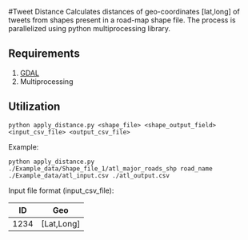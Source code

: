 #Tweet Distance
Calculates distances of geo-coordinates [lat,long] of tweets from shapes present in a road-map shape file. The process is parallelized using python multiprocessing library. 

## Requirements
1. [GDAL](https://pypi.python.org/pypi/GDAL/)
2. Multiprocessing

## Utilization

```
python apply_distance.py <shape_file> <shape_output_field> <input_csv_file> <output_csv_file>
```
Example:
```
python apply_distance.py ./Example_data/Shape_file_1/atl_major_roads_shp road_name ./Example_data/atl_input.csv ./atl_output.csv
```

Input file format (input_csv_file):

ID  | Geo
--- | ---
1234  | [Lat,Long]
